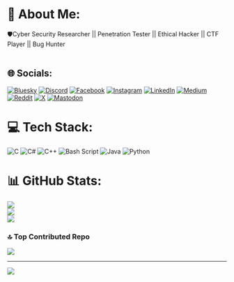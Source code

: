 # 💫 About Me:
🛡️Cyber Security Researcher || Penetration Tester || Ethical Hacker || CTF Player || Bug Hunter<br><br>


## 🌐 Socials:
[![Bluesky](https://img.shields.io/badge/bluesky-0285FF?style=for-the-badge&logo=bluesky&logoColor=%23FFFFFF)](https://bsky.app/profile/topgsec.bsky.social) [![Discord](https://img.shields.io/badge/Discord-%237289DA.svg?logo=discord&logoColor=white)](https://discord.gg/topgsec) [![Facebook](https://img.shields.io/badge/Facebook-%231877F2.svg?logo=Facebook&logoColor=white)](https://facebook.com/topgsec0) [![Instagram](https://img.shields.io/badge/Instagram-%23E4405F.svg?logo=Instagram&logoColor=white)](https://instagram.com/topgsec) [![LinkedIn](https://img.shields.io/badge/LinkedIn-%230077B5.svg?logo=linkedin&logoColor=white)](https://linkedin.com/in/topgsec) [![Medium](https://img.shields.io/badge/Medium-12100E?logo=medium&logoColor=white)](https://medium.com/@topgsec) [![Reddit](https://img.shields.io/badge/Reddit-%23FF4500.svg?logo=Reddit&logoColor=white)](https://reddit.com/user/topgsec) [![X](https://img.shields.io/badge/X-black.svg?logo=X&logoColor=white)](https://x.com/topgsec) [![Mastodon](https://img.shields.io/badge/-MASTODON-%232B90D9?style=for-the-badge&logo=mastodon&logoColor=white)](https://mastodon.social/@topgsec) 

# 💻 Tech Stack:
![C](https://img.shields.io/badge/c-%2300599C.svg?style=for-the-badge&logo=c&logoColor=white) ![C#](https://img.shields.io/badge/c%23-%23239120.svg?style=for-the-badge&logo=csharp&logoColor=white) ![C++](https://img.shields.io/badge/c++-%2300599C.svg?style=for-the-badge&logo=c%2B%2B&logoColor=white) ![Bash Script](https://img.shields.io/badge/bash_script-%23121011.svg?style=for-the-badge&logo=gnu-bash&logoColor=white) ![Java](https://img.shields.io/badge/java-%23ED8B00.svg?style=for-the-badge&logo=openjdk&logoColor=white) ![Python](https://img.shields.io/badge/python-3670A0?style=for-the-badge&logo=python&logoColor=ffdd54)
# 📊 GitHub Stats:
![](https://github-readme-stats.vercel.app/api?username=topgsec&theme=shadow_green&hide_border=false&include_all_commits=true&count_private=false)<br/>
![](https://github-readme-streak-stats.herokuapp.com/?user=topgsec&theme=shadow_green&hide_border=false)<br/>
![](https://github-readme-stats.vercel.app/api/top-langs/?username=topgsec&theme=shadow_green&hide_border=false&include_all_commits=true&count_private=false&layout=compact)

### 🔝 Top Contributed Repo
![](https://github-contributor-stats.vercel.app/api?username=topgsec&limit=5&theme=dark&combine_all_yearly_contributions=true)

---
[![](https://visitcount.itsvg.in/api?id=topgsec&icon=0&color=3)](https://visitcount.itsvg.in)

<!-- Proudly created with GPRM ( https://gprm.itsvg.in ) -->
